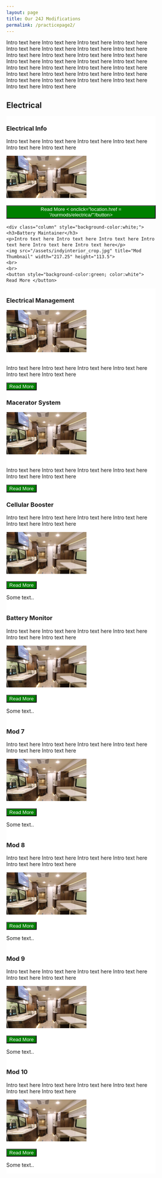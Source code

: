 ```yaml
---
layout: page
title: Our 24J Modifications
permalink: /practicepage2/
---
```


<html>
<head>
<meta name="viewport" content="width=device-width, initial-scale=1">
<style>
* {
  box-sizing: border-box;
}

/* Create two equal columns that floats next to each other */
.column {
  float: left;
  width: 50%;
  padding: 10px;
  height: 420x; /* Should be removed. Only for demonstration */
}

/* Clear floats after the columns */
.row:after {
  content: "";
  display: table;
  clear: both;
}
</style>
</head>
<body>
  
<p>Intro text here Intro text here Intro text here Intro text here Intro text here Intro text here Intro text here Intro text here Intro text here Intro text here Intro text here Intro text here Intro text here Intro text here Intro text here Intro text here Intro text here Intro text here Intro text here Intro text here Intro text here Intro text here Intro text here Intro text here Intro text here Intro text here Intro text here Intro text here Intro text here Intro text here</p>

<h2> Electrical </h2>

<div class="row">
  <div class="column" style="background-color:white;">
    <h3>Electrical Info</h3>
    <p>Intro text here Intro text here Intro text here Intro text here Intro text here Intro text here</p>
    <img src="/assets/indyinterior_crop.jpg" title="Mod Thumbnail" width="217.25" height="113.5">
    <br>
    <br>
    <button style="background-color:green; color:white"> Read More <
            onclick="location.href = '/ourmods/electrica/'"/button>
  </div>
  
    <div class="column" style="background-color:white;">
    <h3>Battery Maintainer</h3>
    <p>Intro text here Intro text here Intro text here Intro text here Intro text here Intro text here</p>
    <img src="/assets/indyinterior_crop.jpg" title="Mod Thumbnail" width="217.25" height="113.5">
    <br>
    <br>
    <button style="background-color:green; color:white"> Read More </button>
  </div>
</div>

<div class="row">
  <div class="column" style="background-color:white;">
    <h3>Electrical Management</h3>
    <img src="/assets/indyinterior_crop.jpg" title="Mod Thumbnail" width="217.25" height="113.5">
    <br>
    <br>
    <p>Intro text here Intro text here Intro text here Intro text here Intro text here Intro text here</p>
    <button style="background-color:green; color:white"> Read More </button>
  </div>
  <div class="column" style="background-color:white;">
    <h3>Macerator System</h3>
    <img src="/assets/indyinterior_crop.jpg" title="Mod Thumbnail" width="217.25" height="113.5">
    <br>
    <br>
    <p>Intro text here Intro text here Intro text here Intro text here Intro text here Intro text here</p>
    <button style="background-color:green; color:white"> Read More </button>
  </div>
</div>

<div class="row">
  <div class="column" style="background-color:white;">
    <h3>Cellular Booster</h3>
    <p>Intro text here Intro text here Intro text here Intro text here Intro text here Intro text here</p>
    <img src="/assets/indyinterior_crop.jpg" title="Mod Thumbnail" width="217.25" height="113.5">
    <br>
    <br>
    <button style="background-color:green; color:white"> Read More </button>
    <p>Some text..</p>
  </div>
  <div class="column" style="background-color:white;">
    <h3>Battery Monitor</h3>
    <p>Intro text here Intro text here Intro text here Intro text here Intro text here Intro text here</p>
    <img src="/assets/indyinterior_crop.jpg" title="Mod Thumbnail" width="217.25" height="113.5">
    <br>
    <br>
    <button style="background-color:green; color:white"> Read More </button>
    <p>Some text..</p>
  </div>
</div>

<div class="row">
  <div class="column" style="background-color:white;">
    <h3>Mod 7</h3>
    <p>Intro text here Intro text here Intro text here Intro text here Intro text here Intro text here</p>
    <img src="/assets/indyinterior_crop.jpg" title="Mod Thumbnail" width="217.25" height="113.5">
    <br>
    <br>
    <button style="background-color:green; color:white"> Read More </button>
    <p>Some text..</p>
  </div>
  <div class="column" style="background-color:white;">
    <h3>Mod 8</h3>
    <p>Intro text here Intro text here Intro text here Intro text here Intro text here Intro text here</p>
    <img src="/assets/indyinterior_crop.jpg" title="Mod Thumbnail" width="217.25" height="113.5">
    <br>
    <br>
    <button style="background-color:green; color:white"> Read More </button>
    <p>Some text..</p>
  </div>
</div>

<div class="row">
  <div class="column" style="background-color:white;">
    <h3>Mod 9</h3>
    <p>Intro text here Intro text here Intro text here Intro text here Intro text here Intro text here</p>
    <img src="/assets/indyinterior_crop.jpg" title="Mod Thumbnail" width="217.25" height="113.5">
    <br>
    <br>
    <button style="background-color:green; color:white"> Read More </button>
    <p>Some text..</p>
  </div>
  <div class="column" style="background-color:white;">
    <h3>Mod 10</h3>
    <p>Intro text here Intro text here Intro text here Intro text here Intro text here Intro text here</p>
    <img src="/assets/indyinterior_crop.jpg" title="Mod Thumbnail" width="217.25" height="113.5">
    <br>
    <br>
    <button style="background-color:green; color:white"> Read More </button>
    <p>Some text..</p>
  </div>
</div>

</body>
</html>
